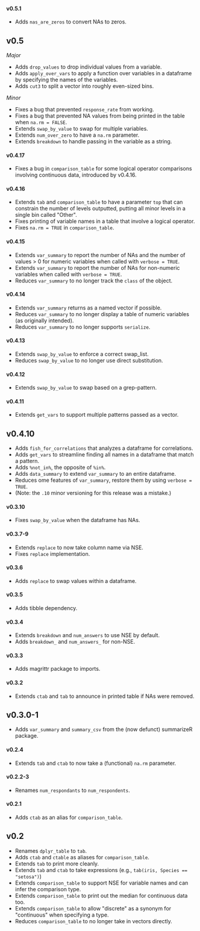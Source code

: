 #### v0.5.1

* Adds `nas_are_zeros` to convert NAs to zeros.

## v0.5

*Major*

* Adds `drop_values` to drop individual values from a variable.
* Adds `apply_over_vars` to apply a function over variables in a dataframe by specifying the names of the variables.
* Adds `cut3` to split a vector into roughly even-sized bins.

*Minor*

* Fixes a bug that prevented `response_rate` from working.
* Fixes a bug that prevented NA values from being printed in the table when `na.rm = FALSE`.
* Extends `swap_by_value` to swap for multiple variables.
* Extends `num_over_zero` to have a `na.rm` parameter.
* Extends `breakdown` to handle passing in the variable as a string.




#### v0.4.17

* Fixes a bug in `comparison_table` for some logical operator comparisons involving continuous data, introduced by v0.4.16.

#### v0.4.16

* Extends `tab` and `comparison_table` to have a parameter `top` that can constrain the number of levels outputted, putting all minor levels in a single bin called "Other".
* Fixes printing of variable names in a table that involve a logical operator.
* Fixes `na.rm = TRUE` in `comparison_table`.

#### v0.4.15

* Extends `var_summary` to report the number of NAs and the number of values > 0 for numeric variables when called with `verbose = TRUE`.
* Extends `var_summary` to report the number of NAs for non-numeric variables when called with `verbose = TRUE`.
* Reduces `var_summary` to no longer track the `class` of the object.

#### v0.4.14

* Extends `var_summary` returns as a named vector if possible.
* Reduces `var_summary` to no longer display a table of numeric variables (as originally intended).
* Reduces `var_summary` to no longer supports `serialize`.

#### v0.4.13

* Extends `swap_by_value` to enforce a correct swap_list.
* Reduces `swap_by_value` to no longer use direct substitution.

#### v0.4.12

* Extends `swap_by_value` to swap based on a grep-pattern.

#### v0.4.11

* Extends `get_vars` to support multiple patterns passed as a vector.

## v0.4.10

* Adds `fish_for_correlations` that analyzes a dataframe for correlations.
* Adds `get_vars` to streamline finding all names in a dataframe that match a pattern.
* Adds `%not_in%`, the opposite of `%in%`.
* Adds `data_summary` to extend `var_summary` to an entire dataframe.
* Reduces ome features of `var_summary`, restore them by using `verbose = TRUE`.
* (Note: the `.10` minor versioning for this release was a mistake.)




#### v0.3.10

* Fixes `swap_by_value` when the dataframe has NAs.

#### v0.3.7-9

* Extends `replace` to now take column name via NSE.
* Fixes `replace` implementation.

#### v0.3.6

* Adds `replace` to swap values within a dataframe.

#### v0.3.5

* Adds tibble dependency.

#### v0.3.4

* Extends `breakdown` and `num_answers` to use NSE by default.
* Adds `breakdown_` and `num_answers_` for non-NSE.

#### v0.3.3

* Adds magrittr package to imports.

#### v0.3.2

* Extends `ctab` and `tab` to announce in printed table if NAs were removed.

## v0.3.0-1

* Adds `var_summary` and `summary_csv` from the (now defunct) summarizeR package.




#### v0.2.4

* Extends `tab` and `ctab` to now take a (functional) `na.rm` parameter.

#### v0.2.2-3

* Renames `num_respondants` to `num_respondents`.

#### v0.2.1

* Adds `ctab` as an alias for  `comparison_table`.

## v0.2

* Renames `dplyr_table` to `tab`.
* Adds `ctab` and `ctable` as aliases for `comparison_table`.
* Extends `tab` to print more cleanly.
* Extends `tab` and `ctab` to take expressions (e.g., `tab(iris, Species == "setosa")`)
* Extends `comparison_table` to support NSE for variable names and can infer the comparison type.
* Extends `comparison_table` to print out the median for continuous data too.
* Extends `comparison_table` to allow "discrete" as a synonym for "continuous" when specifying a type.
* Reduces `comparison_table` to no longer take in vectors directly.
